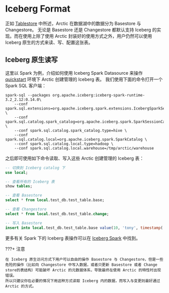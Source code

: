 # Iceberg Format

正如 [Tablestore](table-store.md) 中所述，Arctic 在数据湖中的数据分为 Basestore 与 Changestore。
无论是 Basestore 还是 Changestore 都默认支持 Iceberg 的实现。而在使用上除了使用 Arctic 封装好的使用方式之外，用户仍然可以使用 Iceberg 原生的方式来读、写、配置这张表。

## Iceberg 原生读写

这里以 Spark 为例，介绍如何使用 Iceberg Spark Datasource 来操作 [quickstart](../docker-quickstart.md) 环境下 Arctic 创建管理的 Iceberg 表。
我们使用下面的命令打开一个 Spark SQL 客户端：

```shel
spark-sql --packages org.apache.iceberg:iceberg-spark-runtime-3.2_2.12:0.14.0\
    --conf spark.sql.extensions=org.apache.iceberg.spark.extensions.IcebergSparkSessionExtensions \
    --conf spark.sql.catalog.spark_catalog=org.apache.iceberg.spark.SparkSessionCatalog \
    --conf spark.sql.catalog.spark_catalog.type=hive \
    --conf spark.sql.catalog.local=org.apache.iceberg.spark.SparkCatalog \
    --conf spark.sql.catalog.local.type=hadoop \
    --conf spark.sql.catalog.local.warehouse=/tmp/arctic/warehouse
```

之后即可使用如下命令读取、写入这些 Arctic 创建管理的 Iceberg 表：

```sql
-- 切换到 Iceberg catalog 下
use local;

-- 查看所有的 Iceberg 表
show tables;

-- 查看 Basestore
select * from local.test_db.test_table.base;

-- 查看 Changestore
select * from local.test_db.test_table.change;

-- 写入 Basestore
insert into local.test_db.test_table.base value(10, 'tony', timestamp('2022-07-03 12:10:30'));

```

更多有关 Spark 下的 Iceberg 表操作可以在 [Iceberg Spark](https://iceberg.apache.org/docs/latest/getting-started/) 中找到。

???+ 注意

    在 Iceberg 原生访问方式下用户可以自由的操作 Basestore 与 Changestore，但是一些危险的操作（比如向 Changestore 中写入数据，或者只更新 Basestore 或者 Change store的表结构）可能破坏 Arctic 的元数据体系，导致最终在使用 Arctic 的特性时出现错误。
    所以只建议你在必要的情况下用这种方式读取 Iceberg 内的数据，而写入与变更则最好通过 Arctic 的方式。